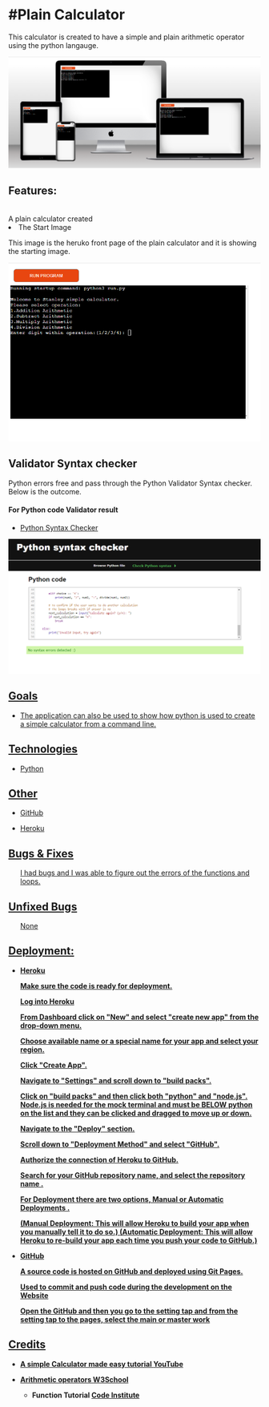 <h1>#Plain Calculator</h1>
This calculator is created to have a simple and plain arithmetic operator using the python langauge.

![image](/docs/python2.PNG)


<h2><Strong>Features:</strong></h2>
<br>A plain calculator created <br/>


<li>The Start Image</li>
</ul>
<p> This image is the heruko front page of the plain calculator and it is showing the starting image.

![image](/docs/python1.PNG)


<h2><Strong>Validator Syntax checker</strong></h2>
<p>Python errors free and pass through the Python Validator Syntax checker. Below is the outcome.
</p>
  
  <h4><Strong>For Python code Validator result</strong></h4>

<ul>
<li><a href="https://extendsclass.com/python-tester.html/#validate_by_input" target="_blank">Python Syntax Checker
</ul>


 ![image](/docs/python3.PNG)
 
 
<h2><Strong>Goals</strong></h2>

 <ul>
<li>The application can also be used to show how python is used to create a simple calculator from a command line.
</ul>
  
  
  
  <h2><Strong>Technologies</strong></h2>

 <ul>
<li><a href="https://en.wikipedia.org/wiki/Python_(programming_language)" target="_blank">Python
</ul>
 
   <h2><Strong>Other</strong></h2>
  
 <ul>
<li><a href="https://github.com/" target="_blank">GitHub
</ul>
  
  <ul>
<li><a href="https://www.heroku.com/github-students/signup"_blank">Heroku
</ul>
  
  
   <h2><Strong>Bugs & Fixes</strong></h2>

<ul>
<p>I had bugs and I was able to figure out the errors of the functions and loops.</p>
</ul>
  
  
  <h2><Strong>Unfixed Bugs</strong></h2>

<ul>
<p>None</p>
</ul>


<h2><Strong>Deployment:</h2>
 
 <ul>
<li><a href="https://www.heroku.com/github-students/signup"_blank">Heroku
</ul
  
  
 </p>
</ul>
<ul>
<p>Make sure the code is ready for deployment.</p>
 <p>Log into Heroku</p>
</ul>
<ul>
<p>From Dashboard click on "New" and select "create new app" from the drop-down menu.</p>
</ul>

<ul>
<p>Choose available name or a special name for your app and select your region.</p>
</ul>
  
</ul>
<ul>
<p>Click "Create App".</p>
 <p>Navigate to "Settings" and scroll down to "build packs".</p>
</ul>
<ul>
<p>Click on "build packs" and then click both "python" and "node.js". Node.js is needed for the mock terminal and must be BELOW python on the list and they can be clicked and dragged to move up or down.</p>
</ul>

<ul>
<p>Navigate to the "Deploy" section.</p>
</ul>
  
  <ul>
<p>Scroll down to "Deployment Method" and select "GitHub".</p>
</ul>
  
  <ul>
<p>Authorize the connection of Heroku to GitHub.</p>
</ul>
  
  <ul>
<p>Search for your GitHub repository name, and select the repository name .</p>
</ul>
  
  <ul>
<p>For Deployment there are two options,  Manual or Automatic Deployments .</p>
</ul>
  <ul>  
(Manual Deployment: This will allow Heroku to build your app when you manually tell it to do so.)
(Automatic Deployment: This will allow Heroku to re-build your app each time you push your code to GitHub.)

</ul>
     
 <ul>
<li><a href="https://github.com/" target="_blank">GitHub
</ul
 
 
 </p>
</ul>
<ul>
<p>A source code is hosted on GitHub and deployed using Git Pages.</p>
 <p>Used to commit and push code during the development on the Website</p>
</ul>
<ul>
<p>Open the GitHub and then you go to the setting tap and from the setting tap to the pages, select the main or master work</p>
</ul>


 <h2><Strong>Credits</strong></h2>

<ul>
<li> A simple Calculator made easy tutorial <a href="https://www.youtube.com/watch?v=5_CAo_C523g" target="_blank">YouTube
</ul>

<ul>
<li> Arithmetic operators <a href="https://www.w3schools.com/python/gloss_python_arithmetic_operators.asp" target="_blank"> W3School</a>
</ul>

  <ul>
  <ul>
<li>Function Tutorial <a href="https://www.youtube.com/watch?v=_gujNhpc0HQ&t=1s" target="_blank">Code Institute</a>
</ul>


